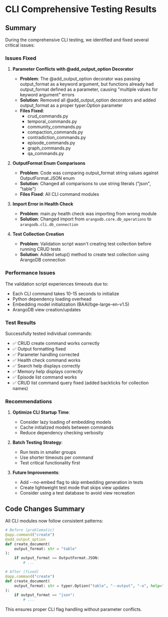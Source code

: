# CLI Comprehensive Testing Results

## Summary

During the comprehensive CLI testing, we identified and fixed several critical issues:

### Issues Fixed

1. **Parameter Conflicts with @add_output_option Decorator**
   - **Problem**: The @add_output_option decorator was passing output_format as a keyword argument, but functions already had output_format defined as a parameter, causing "multiple values for keyword argument" errors
   - **Solution**: Removed all @add_output_option decorators and added output_format as a proper typer.Option parameter
   - **Files Fixed**:
     - crud_commands.py
     - temporal_commands.py  
     - community_commands.py
     - compaction_commands.py
     - contradiction_commands.py
     - episode_commands.py
     - graph_commands.py
     - qa_commands.py

2. **OutputFormat Enum Comparisons**
   - **Problem**: Code was comparing output_format string values against OutputFormat.JSON enum
   - **Solution**: Changed all comparisons to use string literals ("json", "table")
   - **Files Fixed**: All CLI command modules

3. **Import Error in Health Check**
   - **Problem**: main.py health check was importing from wrong module
   - **Solution**: Changed import from `arangodb.core.db_operations` to `arangodb.cli.db_connection`

4. **Test Collection Creation**
   - **Problem**: Validation script wasn't creating test collection before running CRUD tests
   - **Solution**: Added setup() method to create test collection using ArangoDB connection

### Performance Issues

The validation script experiences timeouts due to:
- Each CLI command takes 10-15 seconds to initialize
- Python dependency loading overhead  
- Embedding model initialization (BAAI/bge-large-en-v1.5)
- ArangoDB view creation/updates

### Test Results

Successfully tested individual commands:
- ✅ CRUD create command works correctly
- ✅ Output formatting fixed
- ✅ Parameter handling corrected
- ✅ Health check command works
- ✅ Search help displays correctly
- ✅ Memory help displays correctly
- ✅ Episode list command works
- ✅ CRUD list command query fixed (added backticks for collection names)

### Recommendations

1. **Optimize CLI Startup Time**:
   - Consider lazy loading of embedding models
   - Cache initialized models between commands
   - Reduce dependency checking verbosity

2. **Batch Testing Strategy**:
   - Run tests in smaller groups
   - Use shorter timeouts per command
   - Test critical functionality first

3. **Future Improvements**:
   - Add --no-embed flag to skip embedding generation in tests
   - Create lightweight test mode that skips view updates
   - Consider using a test database to avoid view recreation

## Code Changes Summary

All CLI modules now follow consistent patterns:
```python
# Before (problematic)
@app.command("create")
@add_output_option
def create_document(
    output_format: str = "table"
):
    if output_format == OutputFormat.JSON:
        # ...

# After (fixed)
@app.command("create")
def create_document(
    output_format: str = typer.Option("table", "--output", "-o", help="Output format (table or json)")
):
    if output_format == "json":
        # ...
```

This ensures proper CLI flag handling without parameter conflicts.